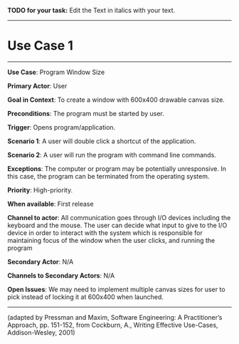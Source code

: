 **TODO for your task:** Edit the Text in italics with your text.

<hr>

# Use Case 1

<hr>

**Use Case**: Program Window Size

**Primary Actor**: User

**Goal in Context**: To create a window with 600x400 drawable canvas size.

**Preconditions**: The program must be started by user.

**Trigger**: Opens program/application.
  
**Scenario 1**: A user will double click a shortcut of the application.

**Scenario 2**: A user will run the program with command line commands. 

**Exceptions**: The computer or program may be potentially unresponsive. In this case, the program can be terminated from the operating system.

**Priority**: High-priority.

**When available**: First release

**Channel to actor**: All communication goes through I/O devices including the keyboard and the mouse. The user can decide what input to give to the I/O device in order to interact with the system which is responsible for maintaining focus of the window when the user clicks, and running the program

**Secondary Actor**: N/A

**Channels to Secondary Actors**: N/A

**Open Issues**: We may need to implement multiple canvas sizes for user to pick instead of locking it at 600x400 when launched.

<hr>



(adapted by Pressman and Maxim, Software Engineering: A Practitioner’s Approach, pp. 151-152, from Cockburn,
A., Writing Effective Use-Cases, Addison-Wesley, 2001)
